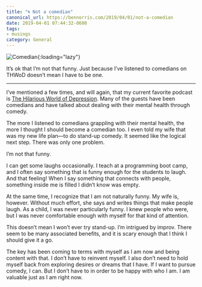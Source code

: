 ```yaml
---
title: "🌀 Not a comedian"
canonical_url: https://bennorris.com/2019/04/01/not-a-comedian
date: 2019-04-01 07:44:32-0600
tags:
- musings
category: General
---
```


![Comedian](https://media.bennorris.com/images/bennorris/uploads/2019/a8d2a8400b.png){:loading="lazy"}

It’s ok that I’m not that funny. Just because I’ve listened to comedians on THWoD doesn’t mean I have to be one.

***

I’ve mentioned a few times, and will again, that my current favorite podcast is [The Hilarious World of Depression](http://hilariousworld.org). Many of the guests have been comedians and have talked about dealing with their mental health through comedy.

The more I listened to comedians grappling with their mental health, the more I thought I should become a comedian too. I even told my wife that was my new life plan—to do stand-up comedy. It seemed like the logical next step. There was only one problem.

I’m not that funny.

I can get some laughs occasionally. I teach at a programming boot camp, and I often say something that is funny enough for the students to laugh. And that feeling! When I say something that connects with people, something inside me is filled I didn’t know was empty.

At the same time, I recognize that I am not naturally funny. My wife is, however. Without much effort, she says and writes things that make people laugh. As a child, I was never particularly funny. I knew people who were, but I was never comfortable enough with myself for that kind of attention.

This doesn’t mean I won’t ever try stand-up. I’m intrigued by improv. There seem to be many associated benefits, and it is scary enough that I think I should give it a go.

The key has been coming to terms with myself as I am now and being content with that. I don’t have to reinvent myself. I also don’t need to hold myself back from exploring desires or dreams that I have. If I want to pursue comedy, I can. But I don’t have to in order to be happy with who I am. I am valuable just as I am right now.